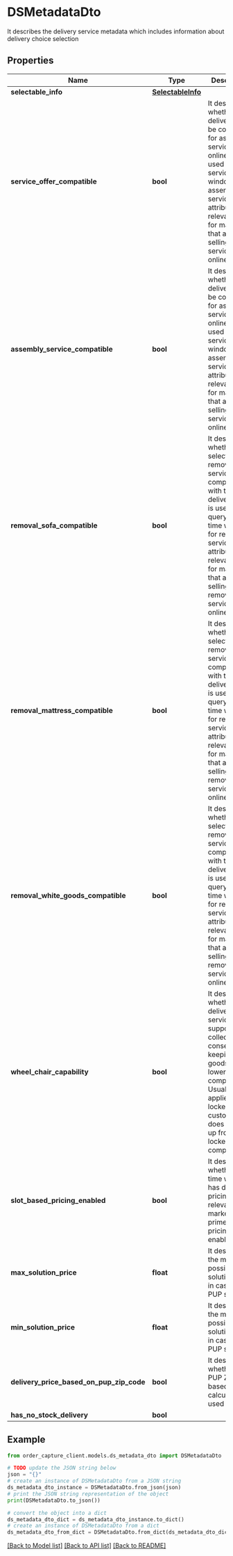 # DSMetadataDto

It describes the delivery service metadata which includes information about delivery choice selection

## Properties

Name | Type | Description | Notes
------------ | ------------- | ------------- | -------------
**selectable_info** | [**SelectableInfo**](SelectableInfo.md) |  | [optional] 
**service_offer_compatible** | **bool** | It describes whether this delivery can be combined for assembly service online. This is used to query service time window for assembly services. This attribute is relevant only for markets that are selling services online | [optional] 
**assembly_service_compatible** | **bool** | It describes whether this delivery can be combined for assembly service online. This is used to query service time window for assembly services. This attribute is relevant only for markets that are selling services online | [optional] 
**removal_sofa_compatible** | **bool** | It describes whether the selected removal service is compatible with this delivery. This is used to query service time window for removal services. This attribute is relevant only for markets that are selling removal services online | [optional] 
**removal_mattress_compatible** | **bool** | It describes whether the selected removal service is compatible with this delivery. This is used to query service time window for removal services. This attribute is relevant only for markets that are selling removal services online | [optional] 
**removal_white_goods_compatible** | **bool** | It describes whether the selected removal service is compatible with this delivery. This is used to query service time window for removal services. This attribute is relevant only for markets that are selling removal services online | [optional] 
**wheel_chair_capability** | **bool** | It describes whether the delivery service supports collecting a consent for keeping the goods in lower compartment. Usually applies for locker as customer does self pick up from a locker compartment | [optional] 
**slot_based_pricing_enabled** | **bool** | It describes whether each time window has different pricing. It is relevant if the market has prime time pricing enabled | [optional] 
**max_solution_price** | **float** | It describes the maximum possible solution price in case of a PUP solution | [optional] 
**min_solution_price** | **float** | It describes the minimum possible solution price in case of a PUP solution | [optional] 
**delivery_price_based_on_pup_zip_code** | **bool** | It describes whether the PUP Zipcode based price calculation is used or not | [optional] 
**has_no_stock_delivery** | **bool** |  | [optional] 

## Example

```python
from order_capture_client.models.ds_metadata_dto import DSMetadataDto

# TODO update the JSON string below
json = "{}"
# create an instance of DSMetadataDto from a JSON string
ds_metadata_dto_instance = DSMetadataDto.from_json(json)
# print the JSON string representation of the object
print(DSMetadataDto.to_json())

# convert the object into a dict
ds_metadata_dto_dict = ds_metadata_dto_instance.to_dict()
# create an instance of DSMetadataDto from a dict
ds_metadata_dto_from_dict = DSMetadataDto.from_dict(ds_metadata_dto_dict)
```
[[Back to Model list]](../README.md#documentation-for-models) [[Back to API list]](../README.md#documentation-for-api-endpoints) [[Back to README]](../README.md)


